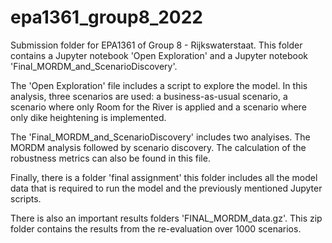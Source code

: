 # epa1361_group8_2022
Submission folder for EPA1361 of Group 8 - Rijkswaterstaat.
This folder contains a Jupyter notebook 'Open Exploration' and a Jupyter notebook 'Final_MORDM_and_ScenarioDiscovery'.

The 'Open Exploration' file includes a script to explore the model. In this analysis, three scenarios are used: a business-as-usual scenario, a scenario where only Room for the River is applied and a scenario where only dike heightening is implemented. 

The 'Final_MORDM_and_ScenarioDiscovery' includes two analyises. The MORDM analysis followed by scenario discovery. The calculation of the robustness metrics can also be found in this file. 

Finally, there is a folder 'final assignment' this folder includes all the model data that is required to run the model and the previously mentioned Jupyter scripts. 

There is also an important results folders 'FINAL_MORDM_data.gz'. This zip folder contains the results from the re-evaluation over 1000 scenarios. 



